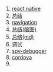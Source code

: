 <!--
 * @Author: hf
 * @Date: 2021-10-09 17:06:45
 * @LastEditTime: 2021-10-09 17:14:16
 * @LastEditors: hf
-->

1. [react native](https://facebook.github.io/react-native/)  
  1. [总结](http://naotu.baidu.com/file/75413a438e67d190629db7493d1a90b9)   
3. [navigation](https://reactnavigation.org/docs/en/getting-started.html)  
  1. [总结(脑图)](http://naotu.baidu.com/file/bad872442e2181f01c477c6c86654038)  
  2. [总结(md)](./../reactNative/navigation.md)
4. 调试
  3. [spy-debugger](https://github.com/wuchangming/spy-debugger)
5. [cordova](https://cordova.apache.org/#getstarted)
6. 
